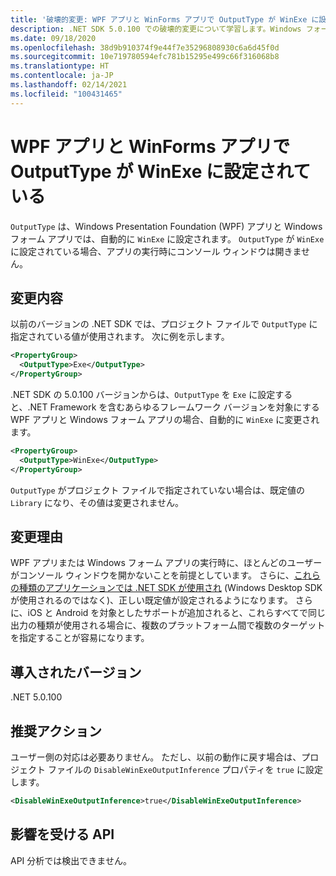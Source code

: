 ```yaml
---
title: '破壊的変更: WPF アプリと WinForms アプリで OutputType が WinExe に設定されている'
description: .NET SDK 5.0.100 での破壊的変更について学習します。Windows フォーム アプリで OutputType が自動的に WinExe に設定されます。
ms.date: 09/18/2020
ms.openlocfilehash: 38d9b910374f9e44f7e35296808930c6a6d45f0d
ms.sourcegitcommit: 10e719780594efc781b15295e499c66f316068b8
ms.translationtype: HT
ms.contentlocale: ja-JP
ms.lasthandoff: 02/14/2021
ms.locfileid: "100431465"
---
```

# <a name="outputtype-set-to-winexe-for-wpf-and-winforms-apps"></a>WPF アプリと WinForms アプリで OutputType が WinExe に設定されている

`OutputType` は、Windows Presentation Foundation (WPF) アプリと Windows フォーム アプリでは、自動的に `WinExe` に設定されます。 `OutputType` が `WinExe` に設定されている場合、アプリの実行時にコンソール ウィンドウは開きません。

## <a name="change-description"></a>変更内容

以前のバージョンの .NET SDK では、プロジェクト ファイルで `OutputType` に指定されている値が使用されます。 次に例を示します。

```xml
<PropertyGroup>
  <OutputType>Exe</OutputType>
</PropertyGroup>
```

.NET SDK の 5.0.100 バージョンからは、`OutputType` を `Exe` に設定すると、.NET Framework を含むあらゆるフレームワーク バージョンを対象にする WPF アプリと Windows フォーム アプリの場合、自動的に `WinExe` に変更されます。

```xml
<PropertyGroup>
  <OutputType>WinExe</OutputType>
</PropertyGroup>
```

 `OutputType` がプロジェクト ファイルで指定されていない場合は、既定値の `Library` になり、その値は変更されません。

## <a name="reason-for-change"></a>変更理由

WPF アプリまたは Windows フォーム アプリの実行時に、ほとんどのユーザーがコンソール ウィンドウを開かないことを前提としています。 さらに、[これらの種類のアプリケーションでは .NET SDK が使用され](sdk-and-target-framework-change.md) (Windows Desktop SDK が使用されるのではなく)、正しい既定値が設定されるようになります。 さらに、iOS と Android を対象としたサポートが追加されると、これらすべてで同じ出力の種類が使用される場合に、複数のプラットフォーム間で複数のターゲットを指定することが容易になります。

## <a name="version-introduced"></a>導入されたバージョン

.NET 5.0.100

## <a name="recommended-action"></a>推奨アクション

ユーザー側の対応は必要ありません。 ただし、以前の動作に戻す場合は、プロジェクト ファイルの `DisableWinExeOutputInference` プロパティを `true` に設定します。

```xml
<DisableWinExeOutputInference>true</DisableWinExeOutputInference>
```

## <a name="affected-apis"></a>影響を受ける API

API 分析では検出できません。

<!--

### Affected APIs

Not detectable via API analysis.

### Category

- Windows Forms
- Windows Presentation Framework (WPF)

-->
